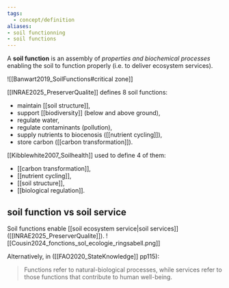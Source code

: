 ```yaml
---
tags:
  - concept/definition
aliases:
- soil functionning
- soil functions
---
```

A **soil function** is an assembly of *properties and biochemical processes* enabling the soil to function properly (i.e. to deliver ecosystem services).

![[Banwart2019_SoilFunctions#critical zone]]

[[INRAE2025_PreserverQualite]] defines 8 soil functions:
- maintain [[soil structure]],
- support [[biodiversity]] (below and above ground),
- regulate water,
- regulate contaminants (pollution),
- supply nutrients to biocenosis ([[nutrient cycling]]),
- store carbon ([[carbon transformation]]).

[[Kibblewhite2007_Soilhealth]] used to define 4 of them:
- [[carbon transformation]],
- [[nutrient cycling]],
- [[soil structure]],
- [[biological regulation]].
## soil function vs soil service
Soil functions enable [[soil ecosystem service|soil services]] ([[INRAE2025_PreserverQualite]]).
![[Cousin2024_fonctions_sol_ecologie_ringsabell.png]]

Alternatively, in ([[FAO2020_StateKnowledge]] pp115): 
> Functions refer to natural-biological processes, while services refer to those functions that contribute to human well-being.